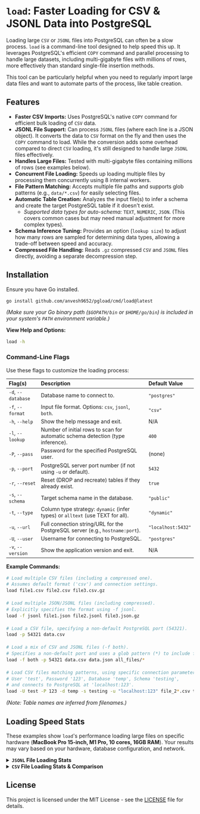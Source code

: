 # `load`: Faster Loading for CSV & JSONL Data into PostgreSQL

Loading large `CSV` or `JSONL` files into PostgreSQL can often be a slow process. `load` is a command-line tool designed to help speed this up. It leverages PostgreSQL's efficient `COPY` command and parallel processing to handle large datasets, including multi-gigabyte files with millions of rows, more effectively than standard single-file insertion methods.

This tool can be particularly helpful when you need to regularly import large data files and want to automate parts of the process, like table creation.

## Features

*   **Faster CSV Imports:** Uses PostgreSQL's native `COPY` command for efficient bulk loading of `CSV` data.
*   **JSONL File Support:** Can process `JSONL` files (where each line is a JSON object). It converts the data to `CSV` format on the fly and then uses the `COPY` command to load. While the conversion adds some overhead compared to direct `CSV` loading, it's still designed to handle large `JSONL` files effectively.
*   **Handles Large Files:** Tested with multi-gigabyte files containing millions of rows (see examples below).
*   **Concurrent File Loading:** Speeds up loading multiple files by processing them concurrently using 8 internal workers.
*   **File Pattern Matching:** Accepts multiple file paths and supports glob patterns (e.g., `data/*.csv`) for easily selecting files.
*   **Automatic Table Creation:** Analyzes the input file(s) to infer a schema and create the target PostgreSQL table if it doesn't exist.
    *   *Supported data types for auto-schema:* `TEXT`, `NUMERIC`, `JSON`. (This covers common cases but may need manual adjustment for more complex types).
*   **Schema Inference Tuning:** Provides an option (`lookup size`) to adjust how many rows are sampled for determining data types, allowing a trade-off between speed and accuracy.
*   **Compressed File Handling:** Reads `.gz` compressed `CSV` and `JSONL` files directly, avoiding a separate decompression step.

## Installation

Ensure you have Go installed.

```sh
go install github.com/anvesh9652/pgload/cmd/load@latest
```

*(Make sure your Go binary path (`$GOPATH/bin` or `$HOME/go/bin`) is included in your system's `PATH` environment variable.)*

**View Help and Options:**
```sh
load -h
```

### Command-Line Flags

Use these flags to customize the loading process:

| Flag(s)          | Description                                                                       | Default Value     |
| :--------------- | :-------------------------------------------------------------------------------- | :---------------- |
| `-d`, `--database` | Database name to connect to.                                                      | `"postgres"`      |
| `-f`, `--format`   | Input file format. Options: `csv`, `jsonl`, `both`.                               | `"csv"`           |
| `-h`, `--help`     | Show the help message and exit.                                                   | N/A               |
| `-l`, `--lookup`   | Number of initial rows to scan for automatic schema detection (type inference). | `400`             |
| `-P`, `--pass`     | Password for the specified PostgreSQL user.                                       | (none)            |
| `-p`, `--port`     | PostgreSQL server port number (if not using `-u` or default).                     | `5432`            |
| `-r`, `--reset`    | Reset (DROP and recreate) tables if they already exist.                           | `true`            |
| `-s`, `--schema`   | Target schema name in the database.                                               | `"public"`        |
| `-t`, `--type`     | Column type strategy: `dynamic` (infer types) or `alltext` (use TEXT for all).  | `"dynamic"`       |
| `-u`, `--url`      | Full connection string/URL for the PostgreSQL server (e.g., `hostname:port`).     | `"localhost:5432"`|
| `-U`, `--user`     | Username for connecting to PostgreSQL.                                            | `"postgres"`      |
| `-v`, `--version`  | Show the application version and exit.                                            | N/A               |


**Example Commands:**

```sh
# Load multiple CSV files (including a compressed one).
# Assumes default format ('csv') and connection settings.
load file1.csv file2.csv file3.csv.gz

# Load multiple JSON/JSONL files (including compressed).
# Explicitly specifies the format using -f jsonl.
load -f jsonl file1.json file2.jsonl file3.json.gz

# Load a CSV file, specifying a non-default PostgreSQL port (54321).
load -p 54321 data.csv

# Load a mix of CSV and JSONL files (-f both).
# Specifies a non-default port and uses a glob pattern (*) to include files.
load -f both -p 54321 data.csv data.json all_files/*

# Load CSV files matching patterns, using specific connection parameters:
# User 'test', Password '123', Database 'temp', Schema 'testing',
# and connects to PostgreSQL at 'localhost:123'.
load -U test -P 123 -d temp -s testing -u "localhost:123" file_2*.csv test1.csv dummy/*/*.csv
```

*(Note: Table names are inferred from filenames.)*

## Loading Speed Stats

These examples show `load`'s performance loading large files on specific hardware (**MacBook Pro 15-inch, M1 Pro, 10 cores, 16GB RAM**). Your results may vary based on your hardware, database configuration, and network.

<details>
    <summary><b><code>JSONL</code> File Loading Stats</b></summary>

*   **3.3 Million Rows / 4.5GB Uncompressed JSONL:** ~55 seconds
    ```    ❯ load -f jsonl /path/to/usage_data_3m.json
    status=SUCCESS rows_inserted=3.30M file_size=4.5GB file=/path/to/usage_data_3m.json ... took=54.72s
    ```
*   **4.0 Million Rows / 5.5GB Uncompressed JSONL:** ~1 minute 2 seconds
    ```    ❯ load -f jsonl /path/to/usage_data_4m.json
    status=SUCCESS rows_inserted=4.00M file_size=5.5GB file=/path/to/usage_data_4m.json ... took=1m2.03s
    ```
*   **5.5 Million Rows / 7.5GB Uncompressed JSONL:** ~1 minute 33 seconds
    ```    ❯ load -f jsonl /path/to/usage_data_5_5m.json
    status=SUCCESS rows_inserted=5.50M file_size=7.5GB file=/path/to/usage_data_5_5m.json ... took=1m33.15s
    ```
*   **12.55 Million Rows / 17GB Uncompressed JSONL:** ~3 minutes 7 seconds
    ```
    ❯ load -f jsonl /path/to/usage-data.json
    status=SUCCESS rows_inserted=12.55M file_size=17GB file=/path/to/usage-data.json ... took=3m6.60s
    ```
*   **12.55 Million Rows / 486MB Compressed (`.gz`) JSONL:** ~3 minutes 11 seconds
    ```
    ❯ load -s gz -f jsonl /path/to/usage-data.json.gz
    status=SUCCESS rows_inserted=12.55M file_size=486MB file=/path/to/usage-data.json.gz ... took=3m10.61s
    ```

*(Note: Example output slightly condensed. Full paths replaced.)*
</details>

<details >
<summary><b><code>CSV</code> File Loading Stats & Comparison</b></summary>

Tests performed using `converted_3m.csv` (3.3 Million rows, ~3.9GB) on the reference hardware.

#### Performance Summary:

| Tool                        | Load Time        | Notes                       |
| :-------------------------- | :--------------- | :-------------------------- |
| **`load`**                  | **~41 seconds**  | Average of modes below      |
| `load` (-t dynamic)         | ~41.3 seconds    | Dynamic type detection      |
| `load` (-t alltext)         | ~40.7 seconds    | Faster, uses only TEXT type |
| `timescaledb-parallel-copy` | ~41.4 seconds    | Best result (`--workers 8`) |
| JetBrains IDE (GoLand)      | ~119 seconds     | Standard GUI import         |

* JetBrains IDE Import Time:
<br></br>
![JetBrains IDE import time for 3.3M rows (~2min)](images/jetbrains.png)
<br></br>
* `load` Import Time (similar conditions):
<br></br>
![pgload import time for 3.3M rows CSV (~41s)](images/load.png)
<br></br>
<br>
<details>
 <summary><code>timescaledb-parallel-copy</code> import times</summary>

**Test Setup:**
*   **Target Table:** `test3.converted_3m_timescale` (Pre-created with all `TEXT` columns)

**Results Summary Table:**

| `workers` Flag | `batch-size` Flag | Time Taken (seconds) |
| :------------- | :---------------- | :------------------- |
| Default (1)    | Default(5k)           | 45.51s               |
| 8              | Default           | 41.39s               |
| 5              | Default           | 45.22s               |
| 5              | 10000             | 42.07s               |

**Raw Command Outputs:**

```bash
# Default Workers=1
❯ go run main.go --connection="host=localhost port=5432 user=postgres sslmode=disable" --table converted_3m_timescale --schema test3 --file "/Users/agali/Downloads/temp/my_data/converted_3m.csv" "billing_account_id, service, sku, usage_start_time, usage_end_time, project, labels, system_labels, location, resource, tags, price, subscription, transaction_type, export_time, cost, currency, currency_conversion_rate, usage, credits, invoice, cost_type, adjustment_info, cost_at_list" --skip-header true
2025/04/10 00:08:14 Copy command: COPY "test3"."converted_3m_timescale" FROM STDIN WITH DELIMITER ','  CSV
2025/04/10 00:08:59 total rows 3300001
COPY 3300001 took 45.508942916s

# Workers = 8
❯ go run main.go --connection="host=localhost port=5432 user=postgres sslmode=disable" --table converted_3m_timescale --schema test3 --file "/Users/agali/Downloads/temp/my_data/converted_3m.csv" "billing_account_id, service, sku, usage_start_time, usage_end_time, project, labels, system_labels, location, resource, tags, price, subscription, transaction_type, export_time, cost, currency, currency_conversion_rate, usage, credits, invoice, cost_type, adjustment_info, cost_at_list" --skip-header true --workers 8
2025/04/10 00:02:45 Copy command: COPY "test3"."converted_3m_timescale" FROM STDIN WITH DELIMITER ','  CSV
2025/04/10 00:03:26 total rows 3300001
COPY 3300001 took 41.389381459s

# Workers = 5
❯ go run main.go --connection="host=localhost port=5432 user=postgres sslmode=disable" --table converted_3m_timescale --schema test3 --file "/Users/agali/Downloads/temp/my_data/converted_3m.csv" "billing_account_id, service, sku, usage_start_time, usage_end_time, project, labels, system_labels, location, resource, tags, price, subscription, transaction_type, export_time, cost, currency, currency_conversion_rate, usage, credits, invoice, cost_type, adjustment_info, cost_at_list" --skip-header true --workers 5
2025/04/10 00:04:04 Copy command: COPY "test3"."converted_3m_timescale" FROM STDIN WITH DELIMITER ','  CSV
2025/04/10 00:04:49 total rows 3300001
COPY 3300001 took 45.222426583s

# Workers = 5, Batch Size = 10000
❯ go run main.go --connection="host=localhost port=5432 user=postgres sslmode=disable" --table converted_3m_timescale --schema test3 --file "/Users/agali/Downloads/temp/my_data/converted_3m.csv" "billing_account_id, service, sku, usage_start_time, usage_end_time, project, labels, system_labels, location, resource, tags, price, subscription, transaction_type, export_time, cost, currency, currency_conversion_rate, usage, credits, invoice, cost_type, adjustment_info, cost_at_list" --skip-header true --workers 5 --batch-size 10000
2025/04/10 00:06:01 Copy command: COPY "test3"."converted_3m_timescale" FROM STDIN WITH DELIMITER ','  CSV
2025/04/10 00:06:42 total rows 3300001
COPY 3300001 took 42.070157s
```
</details>
</details>

## License

This project is licensed under the MIT License - see the [LICENSE](LICENSE) file for details.
